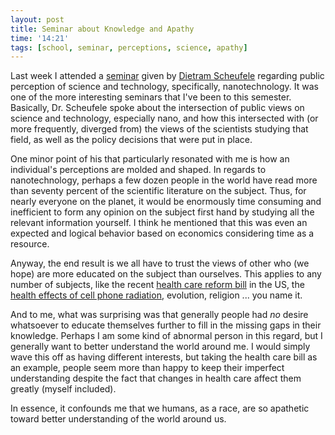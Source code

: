 ```yaml
---
layout: post
title: Seminar about Knowledge and Apathy
time: '14:21'
tags: [school, seminar, perceptions, science, apathy]
---
```


Last week I attended a [seminar] given by [Dietram Scheufele] regarding public perception of science and technology, specifically, nanotechnology.  It was one of the more interesting seminars that I've been to this semester.  Basically, Dr. Scheufele spoke about the intersection of public views on science and technology, especially nano, and how this intersected with (or more frequently, diverged from) the views of the scientists studying that field, as well as the policy decisions that were put in place.

One minor point of his that particularly resonated with me is how an individual's perceptions are molded and shaped.  In regards to nanotechnology, perhaps a few dozen people in the world have read more than seventy percent of the scientific literature on the subject.  Thus, for nearly everyone on the planet, it would be enormously time consuming and inefficient to form any opinion on the subject first hand by studying all the relevant information yourself.  I think he mentioned that this was even an expected and logical behavior based on economics considering time as a resource.

Anyway, the end result is we all have to trust the views of other who (we hope) are more educated on the subject than ourselves.  This applies to any number of subjects, like the recent [health care reform bill] in the US, the [health effects of cell phone radiation], evolution, religion ... you name it.

And to me, what was surprising was that generally people had _no_ desire whatsoever to educate themselves further to fill in the missing gaps in their knowledge.  Perhaps I am some kind of abnormal person in this regard, but I generally want to better understand the world around me.  I would simply wave this off as having different interests, but taking the health care bill as an example, people seem more than happy to keep their imperfect understanding despite the fact that changes in health care affect them greatly (myself included).

In essence, it confounds me that we humans, as a race, are so apathetic toward better understanding of the world around us. 

[Dietram Scheufele]:http://dietramscheufele.com/scheufele.html
[seminar]:http://www.wsutoday.wsu.edu/pages/publications.asp?Action=Detail&PublicationID=19012&TypeID=2
[health care reform bill]:http://en.wikipedia.org/wiki/Patient_Protection_and_Affordable_Care_Act
[health effects of cell phone radiation]:http://en.wikipedia.org/wiki/Mobile_phone_radiation_and_health
